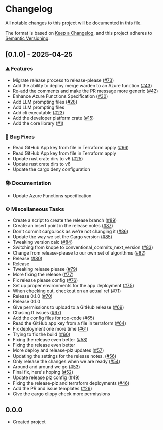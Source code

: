# Changelog

All notable changes to this project will be documented in this file.

The format is based on [Keep a Changelog](https://keepachangelog.com/en/1.0.0/),
and this project adheres to [Semantic Versioning](https://semver.org/spec/v2.0.0.html).

## [0.1.0] - 2025-04-25

### <!-- 0 -->⛰️  Features

- Migrate release process to release-please ([#73](https://github.com/pvandervelde/merge_warden/issues/73))
- Add the ability to deploy merge warden to an Azure function ([#43](https://github.com/pvandervelde/merge_warden/issues/43))
- Re-add the comments and make the PR message more generic ([#42](https://github.com/pvandervelde/merge_warden/issues/42))
- Enhance Azure Functions Specification ([#30](https://github.com/pvandervelde/merge_warden/issues/30))
- Add LLM prompting files ([#28](https://github.com/pvandervelde/merge_warden/issues/28))
- Add LLM prompting files
- Add cli executable ([#23](https://github.com/pvandervelde/merge_warden/issues/23))
- Add the developer platform crate ([#15](https://github.com/pvandervelde/merge_warden/issues/15))
- Add the core library ([#1](https://github.com/pvandervelde/merge_warden/issues/1))

### <!-- 1 -->🐛 Bug Fixes

- Read GitHub App key from file in Terraform apply ([#66](https://github.com/pvandervelde/merge_warden/issues/66))
- Read GitHub App key from file in Terraform apply
- Update rust crate dirs to v6 ([#25](https://github.com/pvandervelde/merge_warden/issues/25))
- Update rust crate dirs to v6
- Update the cargo deny configuration

### <!-- 3 -->📚 Documentation

- Update Azure Functions specification

### <!-- 7 -->⚙️ Miscellaneous Tasks

- Create a script to create the release branch ([#89](https://github.com/pvandervelde/merge_warden/issues/89))
- Create an insert point in the release notes ([#87](https://github.com/pvandervelde/merge_warden/issues/87))
- Don't commit cargo.lock as we're not changing it ([#86](https://github.com/pvandervelde/merge_warden/issues/86))
- Update the way we set the Cargo version ([#85](https://github.com/pvandervelde/merge_warden/issues/85))
- Tweaking version calc ([#84](https://github.com/pvandervelde/merge_warden/issues/84))
- Switching from knope to conventional_commits_next_version ([#83](https://github.com/pvandervelde/merge_warden/issues/83))
- Change from release-please to our own set of algorithms ([#82](https://github.com/pvandervelde/merge_warden/issues/82))
- Release ([#80](https://github.com/pvandervelde/merge_warden/issues/80))
- Release
- Tweaking release please ([#79](https://github.com/pvandervelde/merge_warden/issues/79))
- More fixing the release ([#77](https://github.com/pvandervelde/merge_warden/issues/77))
- Fix release please config ([#76](https://github.com/pvandervelde/merge_warden/issues/76))
- Set up proper environments for the app deployment ([#75](https://github.com/pvandervelde/merge_warden/issues/75))
- When checking out, checkout on an actual ref ([#71](https://github.com/pvandervelde/merge_warden/issues/71))
- Release 0.1.0 ([#70](https://github.com/pvandervelde/merge_warden/issues/70))
- Release 0.1.0
- Give permissions to upload to a GitHub release ([#69](https://github.com/pvandervelde/merge_warden/issues/69))
- Chasing tf issues ([#67](https://github.com/pvandervelde/merge_warden/issues/67))
- Add the config files for roo-code ([#65](https://github.com/pvandervelde/merge_warden/issues/65))
- Read the GitHub app key from a file in terraform ([#64](https://github.com/pvandervelde/merge_warden/issues/64))
- Fix deployment one more time ([#61](https://github.com/pvandervelde/merge_warden/issues/61))
- Trying to fix the build ([#60](https://github.com/pvandervelde/merge_warden/issues/60))
- Fixing the release even better ([#58](https://github.com/pvandervelde/merge_warden/issues/58))
- Fixing the release even better
- More deploy and release-plz updates ([#57](https://github.com/pvandervelde/merge_warden/issues/57))
- Updating the settings for the release notes. ([#56](https://github.com/pvandervelde/merge_warden/issues/56))
- Only release the changes when we are ready ([#54](https://github.com/pvandervelde/merge_warden/issues/54))
- Around and around we go ([#53](https://github.com/pvandervelde/merge_warden/issues/53))
- Final fix, here's hoping ([#52](https://github.com/pvandervelde/merge_warden/issues/52))
- Update release plz config ([#49](https://github.com/pvandervelde/merge_warden/issues/49))
- Fixing the release-plz and terraform deployments ([#46](https://github.com/pvandervelde/merge_warden/issues/46))
- Add the PR and issue templates ([#26](https://github.com/pvandervelde/merge_warden/issues/26))
- Give the cargo clippy check more permissions



## 0.0.0

- Created project
